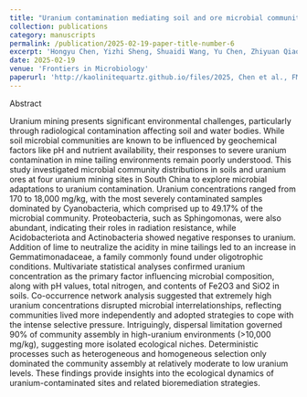 ```yaml
---
title: "Uranium contamination mediating soil and ore microbial community assembly at four mining sites, South China"
collection: publications
category: manuscripts
permalink: /publication/2025-02-19-paper-title-number-6
excerpt: 'Hongyu Chen, Yizhi Sheng, Shuaidi Wang, Yu Chen, Zhiyuan Qiao, Huaming Guo and Hailiang Dong'
date: 2025-02-19
venue: 'Frontiers in Microbiology'
paperurl: 'http://kaolinitequartz.github.io/files/2025, Chen et al., FM.pdf'
---
```

Abstract

Uranium mining presents significant environmental challenges, particularly through radiological contamination affecting soil and water bodies. While soil microbial communities are known to be influenced by geochemical factors like pH and nutrient availability, their responses to severe uranium contamination in mine tailing environments remain poorly understood. This study investigated microbial community distributions in soils and uranium ores at four uranium mining sites in South China to explore microbial adaptations to uranium contamination. Uranium concentrations ranged from 170 to 18,000 mg/kg, with the most severely contaminated samples dominated by Cyanobacteria, which comprised up to 49.17% of the microbial community. Proteobacteria, such as Sphingomonas, were also abundant, indicating their roles in radiation resistance, while Acidobacteriota and Actinobacteria showed negative responses to uranium. Addition of lime to neutralize the acidity in mine tailings led to an increase in Gemmatimonadaceae, a family commonly found under oligotrophic conditions. Multivariate statistical analyses confirmed uranium concentration as the primary factor influencing microbial composition, along with pH values, total nitrogen, and contents of Fe2O3 and SiO2 in soils. Co-occurrence network analysis suggested that extremely high uranium concentrations disrupted microbial interrelationships, reflecting communities lived more independently and adopted strategies to cope with the intense selective pressure. Intriguingly, dispersal limitation governed 90% of community assembly in high-uranium environments (>10,000 mg/kg), suggesting more isolated ecological niches. Deterministic processes such as heterogeneous and homogeneous selection only dominated the community assembly at relatively moderate to low uranium levels. These findings provide insights into the ecological dynamics of uranium-contaminated sites and related bioremediation strategies.
